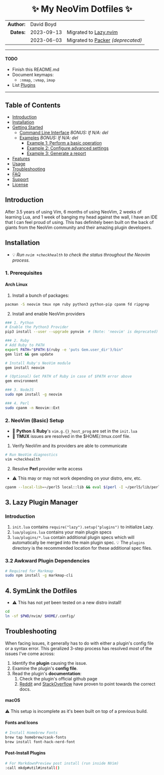 <h1 align="center">✨ My NeoVim Dotfiles ✨</h1>

|             |            |                                          |
|------------:|------------|------------------------------------------|
| **Author:** | David Boyd |                                          |
|  **Dates:** | 2023-09-13 | Migrated to [Lazy.nvim][lazy]            |
|             | 2023-06-03 | Migrated to [Packer][pkr] *(deprecated)* |

---

#### TODO

- Finish this  README.md
- Document keymaps:
  - `:nmap`, `:vmap`, `imap`
- List [Plugins](./lua/plugins.lua)

---

## Table of Contents

- [Introduction](#introduction)
- [Installation](#installation)
- [Getting Started](#getting-started)
  - [Command Line Interface](#command-line-interface) *BONUS: If N/A: del*
  - [Examples](#examples) *BONUS: If N/A: del*
    - [Example 1: Perform a basic operation](#example-1-perform-a-basic-operation)
    - [Example 2: Configure advanced settings](#example-2-configure-advanced-settings)
    - [Example 3: Generate a report](#example-3-generate-a-report)
- [Features](#features)
- [Usage](#usage)
- [Troubleshooting](#troubleshooting)
- [FAQ](#faq)
- [Support](#support)
- [License](#license)

## Introduction

After 3.5 years of using Vim, 6 months of using NeoVim, 2 weeks of learning
Lua, and 1 week of banging my head against the wall, I have an IDE that I
can feel proud of using.  This has definitely been built on the back of giants
from the NeoVim community and their amazing plugin developers.

## Installation

- :bulb: *Run `nvim +checkhealth` to check the status throughout the Neovim
process.*

### 1. Prerequisites

#### Arch Linux

1. Install a bunch of packages:

``` bash
pacman -S neovim tmux npm ruby python3 python-pip cpanm fd ripgrep
```

2. Install and enable NeoVim providers

``` bash
### 1. Python
# Enable the Python3 Provider
pip3 install --user --upgrade pynvim  # (Note: 'neovim' is deprecated)

### 2. Ruby
# Add Ruby to PATH
export PATH="$PATH:$(ruby -e 'puts Gem.user_dir')/bin"
gem list && gem update

# Install Ruby's NeoVim module
gem install neovim

# (Optional) Get PATH of Ruby in case of $PATH error above
gem environment

### 3. NodeJS
sudo npm install -g neovim

### 4. Perl
sudo cpanm -n Neovim::Ext
```

### 2. NeoVim (Basic) Setup

- :pencil: **Python** & **Ruby**'s `vim.g.{}_host_prog` are set in the `init.lua`
- :pencil: **TMUX** issues are resolved in the $HOME/.tmux.conf file.

1. Verify NeoVim and its providers are able to communicate

``` bash
# Run NeoVim diagnostics
vim +checkhealth
```

2. Resolve **Perl** provider write access

- :warning: This may or may not work depending on your distro, env, etc.

``` bash
cpanm --local-lib=~/perl5 local::lib && eval $(perl -I ~/perl5/lib/perl5/ -Mlocal::lib)
```

## 3. Lazy Plugin Manager

### Introduction

1. `init.lua` contains `require("lazy").setup("plugins")` to initialize Lazy.
2. `lua/plugins.lua` contains your main plugin specs
3. `lua/plugins/*.lua` contain additional plugin specs which will automatically be merged into the main plugin spec. :bulb: The `plugins` directory is the recommended location for these additional spec files.

### 3.2 Awkward Plugin Dependencies

``` bash
# Required for Markmap
sudo npm install -g markmap-cli
```

## 4. SymLink the Dotfiles

- :warning: This has not *yet* been tested on a new distro install!

``` bash
cd
ln -sf $PWD/nvim/ $HOME/.config/
```

<!-- #TODO

## Getting Started

`#TODO`

### Command Line Interface

`#TODO`

### Examples


- [Example 1: Perform a basic operation](#example-1-perform-a-basic-operation)
- [Example 2: Configure advanced settings](#example-2-configure-advanced-settings)
- [Example 3: Generate a report](#example-3-generate-a-report)

#### Example 1: Perform a basic operation


``` bash
program-name --option1 value1 --option2 value2
```

*[Explain the purpose of this example and provide a step-by-step breakdown of
the command and its options. Include expected output or results.]*

#### Example 2: Configure advanced settings

``` bash
program-name --option1 value1 --option2 value2 --advanced
```

*[Explain the purpose of this example and provide a step-by-step breakdown of
the command and its options. Include expected output or results.]*

#### Example 3: Generate a report

``` bash
program-name --option1 value1 --option2 value2 --output-file out.txt --report
```

*[Explain the purpose of this example and provide a step-by-step breakdown of
the command and its options. Include expected output or results.]*

## Features

*[List and describe the main features and functionalities of the program.]*

## Usage

*[Provide comprehensive instructions on how to use the program, including
detailed explanations of each feature, commands, and options.]*

-->

## Troubleshooting

When facing issues, it generally has to do with either a plugin's config file
or a syntax error.  This geralized 3-step process has resolved *most* of the
issues I've come across:

1. Identify the **plugin** causing the issue.
2. Examine the plugin's **config file**.
3. Read the plugin's **documentation**:
    1. Check the plugin's official github page
    2. [Reddit][RED] and [StackOverflow][SO] have proven to point towards the
        correct docs.

#### macOS

:warning: This setup is incomplete as it's been built on top of a previous
build.

#### Fonts and Icons

``` bash
# Install Homebrew Fonts 
brew tap homebrew/cask-fonts
brew install font-hack-nerd-font
```

#### Post-Install Plugins

``` bash
# For MarkdownPreview post install (run inside NVim)
:call mkdp#util#install()
```

<!-- #TODO
## FAQ

*[Compile a list of frequently asked questions related to the program, along
with their answers.]*

-->

<!------------------------------ Refereences --------------------------------->

[BB]: ./after/plugin/barbar.lua
[RED]: https://www.reddit.com/
[SO]: https://stackoverflow.com/
[lazy]: https://github.com/folke/lazy.nvim#%EF%B8%8F-configuration
[pkr]: https://github.com/wbthomason/packer.nvim
